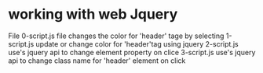 # working with web Jquery
File 
0-script.js file changes the color for 'header' tage by selecting 
1-script.js update or change color for 'header'tag using jquery
2-script.js use's jquery api to change element property on clice
3-script.js use's jquery api to change class name for 'header' element on click
